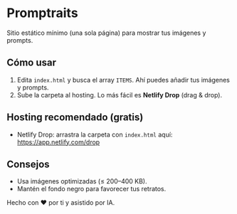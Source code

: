 # Promptraits
Sitio estático mínimo (una sola página) para mostrar tus imágenes y prompts.

## Cómo usar
1. Edita `index.html` y busca el array `ITEMS`. Ahí puedes añadir tus imágenes y prompts.
2. Sube la carpeta al hosting. Lo más fácil es **Netlify Drop** (drag & drop).

## Hosting recomendado (gratis)
- Netlify Drop: arrastra la carpeta con `index.html` aquí: https://app.netlify.com/drop

## Consejos
- Usa imágenes optimizadas (≤ 200–400 KB). 
- Mantén el fondo negro para favorecer tus retratos.

Hecho con ❤️ por ti y asistido por IA.
